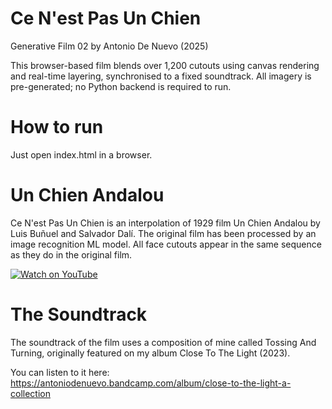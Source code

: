 # Ce N'est Pas Un Chien
Generative Film 02 by Antonio De Nuevo (2025)

This browser-based film blends over 1,200 cutouts using canvas rendering and real-time layering, synchronised to a fixed soundtrack.
All imagery is pre-generated; no Python backend is required to run.

# How to run
Just open index.html in a browser.

# Un Chien Andalou
Ce N'est Pas Un Chien is an interpolation of 1929 film Un Chien Andalou by Luis Buñuel and Salvador Dalí.
The original film has been processed by an image recognition ML model. All face cutouts appear in the same sequence as they do in the original film.

[![Watch on YouTube](https://img.youtube.com/vi/W8yKT7H_KJ0/hqdefault.jpg)](https://www.youtube.com/watch?v=W8yKT7H_KJ0)


# The Soundtrack
The soundtrack of the film uses a composition of mine called Tossing And Turning, originally featured on my album Close To The Light (2023).

You can listen to it here:
https://antoniodenuevo.bandcamp.com/album/close-to-the-light-a-collection
 
